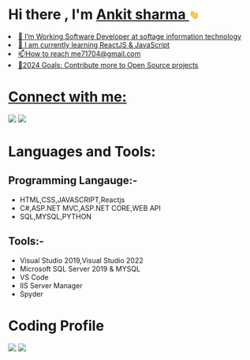 <h1> Hi there , I'm <a href="www.linkedin.com/in/ankit-sharma-06427b1a1">Ankit sharma 
            <a><img src="https://raw.githubusercontent.com/ABSphreak/ABSphreak/master/gifs/Hi.gif" width="4%"></a></h1>
           <a href="https://github.com/ankitvip">
<!--            <img src="https://raw.githubusercontent.com/ABSphreak/ABSphreak/master/gifs/Hi.gif" style="max-width: 100%; display: inline-block;" data-target="animated-image.originalImage" 
           <img src="https://camo.githubusercontent.com/5345b2854593049615eb11092b44d088a23da7816e05f830efcc35eeadf5efb5/68747470733a2f2f6b6f6d617265762e636f6d2f67687076632f3f757365726e616d653d73687562682d313531" data-canonical-src="https://komarev.com/ghpvc/?username=shubh-151" style="max-width: 100%;"></a> -->
 <li>🌱 I’m Working Software Developer at softage information technology</li>
 <li>💬 I am currently learning ReactJS & JavaScript</li>
 <li>📫How to reach me71704@gmail.com</li>
 <li>🥅2024 Goals: Contribute more to Open Source projects</li>
<h1>Connect with me:</h1>
<a href="https://www.linkedin.com/in/ankit-sharma-06427b1a1/"><img src="https://media.licdn.com/dms/image/C510BAQEzckjsySdXVw/company-logo_100_100/0?e=2159024400&v=beta&t=L0i_bLOuW3liVxqMGWTTLFcfA7g9j8VAWtg88UfR2b8" width="40" /></a>
<a href="https://www.instagram.com/ankit_sharma_4318/"><img src="https://store-images.s-microsoft.com/image/apps.58521.13510798887167234.713cc0e4-e4a7-4f7c-8cde-9c6a53872b1d.539a5fdf-76a3-486f-bb0f-d2dce82923cc?mode=scale&q=90&h=200&w=200&background=%230078D7" width="40" /></a>
<br>
<h1>Languages and Tools:</h1>
<h2>Programming Langauge:-</h2>
<ul>
            <li>HTML,CSS,JAVASCRIPT,Reactjs</li>
            <li>C#,ASP.NET MVC,ASP.NET CORE,WEB API</li>
            <li>SQL,MYSQL,PYTHON</li>    
</ul>
<h2>Tools:-</h2>
<ul>
            <li>Visual Studio 2019,Visual Studio 2022 </li>
            <li>Microsoft SQL Server 2019 & MYSQL</li>
            <li>VS Code</li> 
            <li>IIS Server Manager</li>
            <li>Spyder</li>    
</ul>
 <h1>Coding Profile</h1>
 <a href="https://www.hackerrank.com/as71704"><img src="https://info.hackerrank.com/rs/487-WAY-049/images/Podcast-ChannelCover-Final.jpg" width="40" /></a>
 <a href="https://auth.geeksforgeeks.org/edit-profile.php"><img src="https://media.geeksforgeeks.org/wp-content/cdn-uploads/20190710102234/download3.png" width="40"></a>
 



